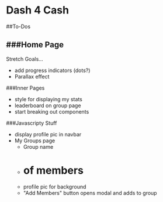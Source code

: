 # Dash 4 Cash

##To-Dos

###Home Page
-

Stretch Goals...
- add progress indicators (dots?)
- Parallax effect

###Inner Pages
- style for displaying my stats
- leaderboard on group page
- start breaking out components

###Javascripty Stuff
- display profile pic in navbar
- My Groups page
  - Group name
  - # of members
  - profile pic for background
  - "Add Members" button opens modal and adds to group
